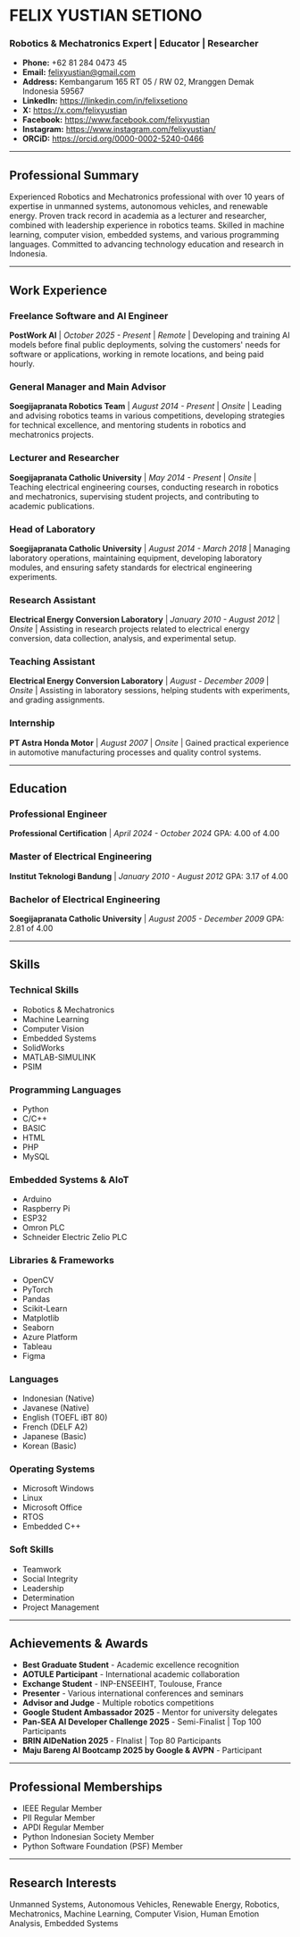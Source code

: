 # FELIX YUSTIAN SETIONO
### Robotics & Mechatronics Expert | Educator | Researcher

* **Phone:** +62 81 284 0473 45
* **Email:** felixyustian@gmail.com
* **Address:** Kembangarum 165 RT 05 / RW 02, Mranggen Demak Indonesia 59567
* **LinkedIn:** https://linkedin.com/in/felixsetiono
* **X:** https://x.com/felixyustian
* **Facebook:** https://www.facebook.com/felixyustian
* **Instagram:** https://www.instagram.com/felixyustian/
* **ORCiD:** https://orcid.org/0000-0002-5240-0466

---

## Professional Summary
Experienced Robotics and Mechatronics professional with over 10 years of expertise in unmanned systems, autonomous vehicles, and renewable energy. Proven track record in academia as a lecturer and researcher, combined with leadership experience in robotics teams. Skilled in machine learning, computer vision, embedded systems, and various programming languages. Committed to advancing technology education and research in Indonesia.

---

## Work Experience

### Freelance Software and AI Engineer
**PostWork AI** | *October 2025 - Present* | *Remote* |
Developing and training AI models before final public deployments, solving the customers' needs for software or applications, working in remote locations, and being paid hourly.

### General Manager and Main Advisor
**Soegijapranata Robotics Team** | *August 2014 - Present* | *Onsite* |
Leading and advising robotics teams in various competitions, developing strategies for technical excellence, and mentoring students in robotics and mechatronics projects.

### Lecturer and Researcher
**Soegijapranata Catholic University** | *May 2014 - Present* | *Onsite* |
Teaching electrical engineering courses, conducting research in robotics and mechatronics, supervising student projects, and contributing to academic publications.

### Head of Laboratory
**Soegijapranata Catholic University** | *August 2014 - March 2018* |
Managing laboratory operations, maintaining equipment, developing laboratory modules, and ensuring safety standards for electrical engineering experiments.

### Research Assistant
**Electrical Energy Conversion Laboratory** | *January 2010 - August 2012* | *Onsite* |
Assisting in research projects related to electrical energy conversion, data collection, analysis, and experimental setup.

### Teaching Assistant
**Electrical Energy Conversion Laboratory** | *August - December 2009* | *Onsite* |
Assisting in laboratory sessions, helping students with experiments, and grading assignments.

### Internship
**PT Astra Honda Motor** | *August 2007* | *Onsite* |
Gained practical experience in automotive manufacturing processes and quality control systems.

---

## Education

### Professional Engineer
**Professional Certification** | *April 2024 - October 2024*
GPA: 4.00 of 4.00

### Master of Electrical Engineering
**Institut Teknologi Bandung** | *January 2010 - August 2012*
GPA: 3.17 of 4.00

### Bachelor of Electrical Engineering
**Soegijapranata Catholic University** | *August 2005 - December 2009*
GPA: 2.81 of 4.00

---

## Skills

### Technical Skills
* Robotics & Mechatronics
* Machine Learning
* Computer Vision
* Embedded Systems
* SolidWorks
* MATLAB-SIMULINK
* PSIM

### Programming Languages
* Python
* C/C++
* BASIC
* HTML
* PHP
* MySQL

### Embedded Systems & AIoT
* Arduino
* Raspberry Pi
* ESP32
* Omron PLC
* Schneider Electric Zelio PLC

### Libraries & Frameworks
* OpenCV
* PyTorch
* Pandas
* Scikit-Learn
* Matplotlib
* Seaborn
* Azure Platform
* Tableau
* Figma

### Languages
* Indonesian (Native)
* Javanese (Native)
* English (TOEFL iBT 80)
* French (DELF A2)
* Japanese (Basic)
* Korean (Basic)

### Operating Systems
* Microsoft Windows
* Linux
* Microsoft Office
* RTOS
* Embedded C++

### Soft Skills
* Teamwork
* Social Integrity
* Leadership
* Determination
* Project Management

---

## Achievements & Awards
* **Best Graduate Student** - Academic excellence recognition
* **AOTULE Participant** - International academic collaboration
* **Exchange Student** - INP-ENSEEIHT, Toulouse, France
* **Presenter** - Various international conferences and seminars
* **Advisor and Judge** - Multiple robotics competitions
* **Google Student Ambassador 2025** - Mentor for university delegates
* **Pan-SEA AI Developer Challenge 2025** - Semi-Finalist | Top 100 Participants
* **BRIN AIDeNation 2025** - FInalist | Top 80 Participants
* **Maju Bareng AI Bootcamp 2025 by Google & AVPN** - Participant 

---

## Professional Memberships
* IEEE Regular Member
* PII Regular Member
* APDI Regular Member
* Python Indonesian Society Member
* Python Software Foundation (PSF) Member

---

## Research Interests
Unmanned Systems, Autonomous Vehicles, Renewable Energy, Robotics, Mechatronics, Machine Learning, Computer Vision, Human Emotion Analysis, Embedded Systems
